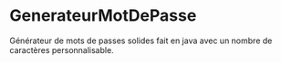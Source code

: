 # GenerateurMotDePasse
Générateur de mots de passes solides fait en java avec un nombre de caractères personnalisable.
